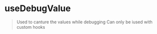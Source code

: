 # useDebugValue

> Used to canture the values while debugging
> Can only be iused with custom hooks
